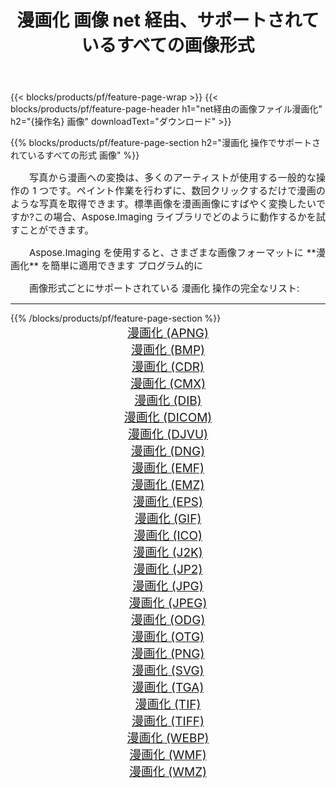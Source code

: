 ﻿---
title: 漫画化 画像 net 経由、サポートされているすべての画像形式 
weight: 3920
url: /ja/net/cartoonify/ 
lang: ja
langdirlevel: 2
locales: zh-hans,ja,it,ru,de,es,fr,nl,id,lt,pl,pt,vi,tr,ko,zh-hant,ar,hi,th,sv,cs,uk,he
description: Aspose.Imaging を使用すると、net 経由で簡単に 漫画化 イメージを作成できます
---

{{< blocks/products/pf/feature-page-wrap >}}
{{< blocks/products/pf/feature-page-header h1="net経由の画像ファイル漫画化" h2="{操作名} 画像" downloadText="ダウンロード" >}}


{{% blocks/products/pf/feature-page-section  h2="漫画化 操作でサポートされているすべての形式 画像" %}}
<p align="justify" style="text-indent:2em;font-size:15px;">
写真から漫画への変換は、多くのアーティストが使用する一般的な操作の 1 つです。ペイント作業を行わずに、数回クリックするだけで漫画のような写真を取得できます。標準画像を漫画画像にすばやく変換したいですか?この場合、Aspose.Imaging ライブラリでどのように動作するかを試すことができます。
</p>
<p align="justify" style="text-indent:2em;font-size:15px;">
Aspose.Imaging を使用すると、さまざまな画像フォーマットに **漫画化** を簡単に適用できます プログラム的に
</p>
<p align="justify" style="text-indent:2em;font-size:15px;">
画像形式ごとにサポートされている 漫画化 操作の完全なリスト:
</p>
<hr/>
{{% /blocks/products/pf/feature-page-section %}}
<div class="container-fluid productfamilypage bg-gray">
    <div class="convertypes bg-gray agp-content section">
        <div class="container">
		<div class="row other-converters" style="gap: 10px;font-size: 19px;text-align:center;">
		    <div class='col-md-2 other-converter remove-lp remove-rp'><a href="/imaging/ja/net/cartoonify/apng/" style="padding:15px;">漫画化 (APNG)</a></div><div class='col-md-2 other-converter remove-lp remove-rp'><a href="/imaging/ja/net/cartoonify/bmp/" style="padding:15px;">漫画化 (BMP)</a></div><div class='col-md-2 other-converter remove-lp remove-rp'><a href="/imaging/ja/net/cartoonify/cdr/" style="padding:15px;">漫画化 (CDR)</a></div><div class='col-md-2 other-converter remove-lp remove-rp'><a href="/imaging/ja/net/cartoonify/cmx/" style="padding:15px;">漫画化 (CMX)</a></div><div class='col-md-2 other-converter remove-lp remove-rp'><a href="/imaging/ja/net/cartoonify/dib/" style="padding:15px;">漫画化 (DIB)</a></div><div class='col-md-2 other-converter remove-lp remove-rp'><a href="/imaging/ja/net/cartoonify/dicom/" style="padding:15px;">漫画化 (DICOM)</a></div><div class='col-md-2 other-converter remove-lp remove-rp'><a href="/imaging/ja/net/cartoonify/djvu/" style="padding:15px;">漫画化 (DJVU)</a></div><div class='col-md-2 other-converter remove-lp remove-rp'><a href="/imaging/ja/net/cartoonify/dng/" style="padding:15px;">漫画化 (DNG)</a></div><div class='col-md-2 other-converter remove-lp remove-rp'><a href="/imaging/ja/net/cartoonify/emf/" style="padding:15px;">漫画化 (EMF)</a></div><div class='col-md-2 other-converter remove-lp remove-rp'><a href="/imaging/ja/net/cartoonify/emz/" style="padding:15px;">漫画化 (EMZ)</a></div><div class='col-md-2 other-converter remove-lp remove-rp'><a href="/imaging/ja/net/cartoonify/eps/" style="padding:15px;">漫画化 (EPS)</a></div><div class='col-md-2 other-converter remove-lp remove-rp'><a href="/imaging/ja/net/cartoonify/gif/" style="padding:15px;">漫画化 (GIF)</a></div><div class='col-md-2 other-converter remove-lp remove-rp'><a href="/imaging/ja/net/cartoonify/ico/" style="padding:15px;">漫画化 (ICO)</a></div><div class='col-md-2 other-converter remove-lp remove-rp'><a href="/imaging/ja/net/cartoonify/j2k/" style="padding:15px;">漫画化 (J2K)</a></div><div class='col-md-2 other-converter remove-lp remove-rp'><a href="/imaging/ja/net/cartoonify/jp2/" style="padding:15px;">漫画化 (JP2)</a></div><div class='col-md-2 other-converter remove-lp remove-rp'><a href="/imaging/ja/net/cartoonify/jpg/" style="padding:15px;">漫画化 (JPG)</a></div><div class='col-md-2 other-converter remove-lp remove-rp'><a href="/imaging/ja/net/cartoonify/jpeg/" style="padding:15px;">漫画化 (JPEG)</a></div><div class='col-md-2 other-converter remove-lp remove-rp'><a href="/imaging/ja/net/cartoonify/odg/" style="padding:15px;">漫画化 (ODG)</a></div><div class='col-md-2 other-converter remove-lp remove-rp'><a href="/imaging/ja/net/cartoonify/otg/" style="padding:15px;">漫画化 (OTG)</a></div><div class='col-md-2 other-converter remove-lp remove-rp'><a href="/imaging/ja/net/cartoonify/png/" style="padding:15px;">漫画化 (PNG)</a></div><div class='col-md-2 other-converter remove-lp remove-rp'><a href="/imaging/ja/net/cartoonify/svg/" style="padding:15px;">漫画化 (SVG)</a></div><div class='col-md-2 other-converter remove-lp remove-rp'><a href="/imaging/ja/net/cartoonify/tga/" style="padding:15px;">漫画化 (TGA)</a></div><div class='col-md-2 other-converter remove-lp remove-rp'><a href="/imaging/ja/net/cartoonify/tif/" style="padding:15px;">漫画化 (TIF)</a></div><div class='col-md-2 other-converter remove-lp remove-rp'><a href="/imaging/ja/net/cartoonify/tiff/" style="padding:15px;">漫画化 (TIFF)</a></div><div class='col-md-2 other-converter remove-lp remove-rp'><a href="/imaging/ja/net/cartoonify/webp/" style="padding:15px;">漫画化 (WEBP)</a></div><div class='col-md-2 other-converter remove-lp remove-rp'><a href="/imaging/ja/net/cartoonify/wmf/" style="padding:15px;">漫画化 (WMF)</a></div><div class='col-md-2 other-converter remove-lp remove-rp'><a href="/imaging/ja/net/cartoonify/wmz/" style="padding:15px;">漫画化 (WMZ)</a></div>
                </div>
        </div>
    </div>
</div>
<br/>
